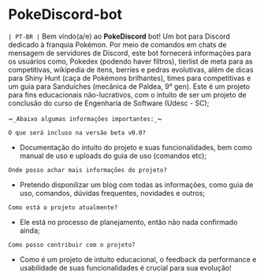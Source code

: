 # PokeDiscord-bot
`| PT-BR |` Bem vindo(a/e) ao <b>PokeDiscord</b> bot! Um bot para Discord dedicado à franquia Pokémon. Por meio de comandos em chats de mensagem de servidores de Discord, 
este bot fornecerá informações para os usuários como, Pokedex (podendo haver filtros), tierlist de meta para as competitivas, wikipedia de itens, berries e pedras evolutivas,
além de dicas para Shiny Hunt (caça de Pokémons brilhantes), times para competitivas e um guia para Sanduíches (mecânica de Paldea, 9° gen).
Este é um projeto para fins educacionais não-lucrativos, com o intuito de ser um projeto de conclusão do curso de Engenharia de Software (Udesc - SC);

~`_Abaixo algumas informações importantes:_`~

`O que será incluso na versão beta v0.0?`
- Documentação do intuito do projeto e suas funcionalidades, bem como manual de uso e uploads do guia de uso (comandos etc);

`Onde posso achar mais informações do projeto?`
- Pretendo disponilizar um blog com todas as informações, como guia de uso, comandos, dúvidas frequentes, novidades e outros;

`Como está o projeto atualmente?`
- Ele está no processo de planejamento, então não nada confirmado ainda;

`Como posso contribuir com o projeto?`
- Como é um projeto de intuito educacional, o feedback da performance e usabilidade de suas funcionalidades é crucial para sua evolução!

